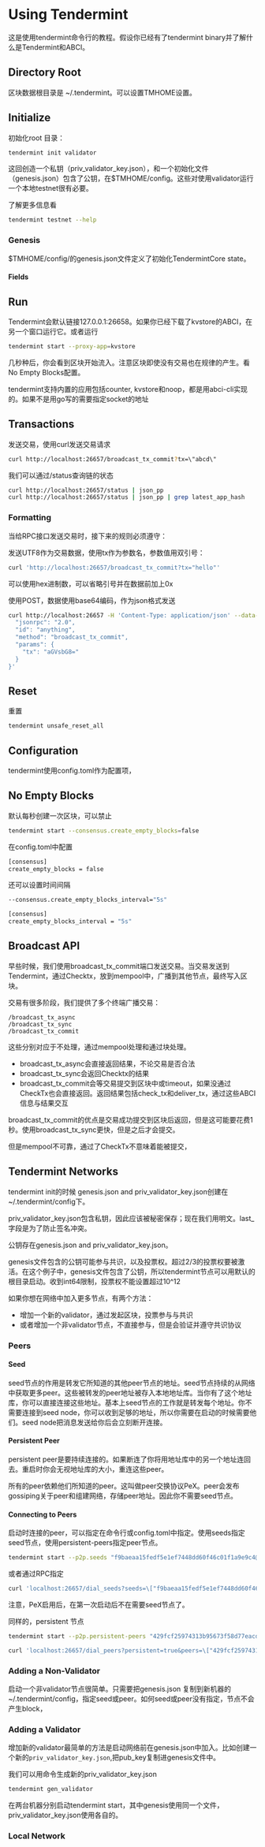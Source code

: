 # Using Tendermint

这是使用tendermint命令行的教程。假设你已经有了tendermint binary并了解什么是Tendermint和ABCI。

## Directory Root

区块数据根目录是 ~/.tendermint。可以设置TMHOME设置。

## Initialize

初始化root 目录：

```bash
tendermint init validator
```

这回创造一个私钥（priv_validator_key.json），和一个初始化文件（genesis.json）包含了公钥，在$TMHOME/config。这些对使用validator运行一个本地testnet很有必要。

了解更多信息看

```sh
tendermint testnet --help
```

### Genesis

$TMHOME/config/的genesis.json文件定义了初始化TendermintCore state。

#### Fields

## Run

Tendermint会默认链接127.0.0.1:26658。如果你已经下载了kvstore的ABCI，在另一个窗口运行它。或者运行

```sh
tendermint start --proxy-app=kvstore
```

几秒种后，你会看到区块开始流入。注意区块即使没有交易也在规律的产生。看No Empty Blocks配置。

tendermint支持内置的应用包括counter, kvstore和noop，都是用abci-cli实现的。如果不是用go写的需要指定socket的地址

## Transactions

发送交易，使用curl发送交易请求

```sh
curl http://localhost:26657/broadcast_tx_commit?tx=\"abcd\"
```

我们可以通过/status查询链的状态

```sh
curl http://localhost:26657/status | json_pp
curl http://localhost:26657/status | json_pp | grep latest_app_hash
```

### Formatting

当给RPC接口发送交易时，接下来的规则必须遵守：

发送UTF8作为交易数据，使用tx作为参数名，参数值用双引号：

```sh
curl 'http://localhost:26657/broadcast_tx_commit?tx="hello"'
```

可以使用hex进制数，可以省略引号并在数据前加上0x

使用POST，数据使用base64编码，作为json格式发送

```sh
curl http://localhost:26657 -H 'Content-Type: application/json' --data-binary '{
  "jsonrpc": "2.0",
  "id": "anything",
  "method": "broadcast_tx_commit",
  "params": {
    "tx": "aGVsbG8="
  }
}'
```

## Reset

重置

```sh
tendermint unsafe_reset_all
```

## Configuration

tendermint使用config.toml作为配置项，



## No Empty Blocks

默认每秒创建一次区块，可以禁止

```sh
tendermint start --consensus.create_empty_blocks=false
```

在config.toml中配置

```sh
[consensus]
create_empty_blocks = false
```

还可以设置时间间隔

```sh
--consensus.create_empty_blocks_interval="5s"
```

```sh
[consensus]
create_empty_blocks_interval = "5s"
```

## Broadcast API

早些时候，我们使用broadcast_tx_commit端口发送交易。当交易发送到Tendermint，通过Checktx，放到mempool中，广播到其他节点，最终写入区块。

交易有很多阶段，我们提供了多个终端广播交易：

```
/broadcast_tx_async
/broadcast_tx_sync
/broadcast_tx_commit
```

这些分别对应于不处理，通过mempool处理和通过块处理。

- broadcast_tx_async会直接返回结果，不论交易是否合法
- broadcast_tx_sync会返回Checktx的结果
- broadcast_tx_commit会等交易提交到区块中或timeout，如果没通过CheckTx也会直接返回。返回结果包括check_tx和deliver_tx，通过这些ABCI信息与结果交互

broadcast_tx_commit的优点是交易成功提交到区块后返回，但是这可能要花费1秒。使用broadcast_tx_sync更快，但是之后才会提交。

但是mempool不可靠，通过了CheckTx不意味着能被提交，

## Tendermint Networks

tendermint init的时候 genesis.json and priv_validator_key.json创建在 ~/.tendermint/config下。

priv_validator_key.json包含私钥，因此应该被秘密保存；现在我们用明文。last_字段是为了防止签名冲突。

公钥存在genesis.json and priv_validator_key.json。

genesis文件包含的公钥可能参与共识，以及投票权。超过2/3的投票权要被激活。在这个例子中，genesis文件包含了公钥，所以tendermint节点可以用默认的根目录启动。收到int64限制，投票权不能设置超过10^12

如果你想在网络中加入更多节点，有两个方法：

- 增加一个新的validator，通过发起区块，投票参与与共识
- 或者增加一个非validator节点，不直接参与，但是会验证并遵守共识协议

### Peers

####  Seed

seed节点的作用是转发它所知道的其他peer节点的地址。seed节点持续的从网络中获取更多peer。这些被转发的peer地址被存入本地地址库。当你有了这个地址库，你可以直接连接这些地址。基本上seed节点的工作就是转发每个地址。你不需要连接到seed node，你可以收到足够的地址，所以你需要在启动的时候需要他们。seed node把消息发送给你后会立刻断开连接。

#### Persistent Peer

persistent peer是要持续连接的。如果断连了你将用地址库中的另一个地址连回去。重启时你会无视地址库的大小，重连这些peer。

所有的peer依赖他们所知道的peer。这叫做peer交换协议PeX。peer会发布gossiping关于peer和组建网络，存储peer地址。因此你不需要seed节点。

#### Connecting to Peers

启动时连接的peer，可以指定在命令行或config.toml中指定。使用seeds指定seed节点，使用persistent-peers指定peer节点。

```sh
tendermint start --p2p.seeds "f9baeaa15fedf5e1ef7448dd60f46c01f1a9e9c4@1.2.3.4:26656,0491d373a8e0fcf1023aaf18c51d6a1d0d4f31bd@5.6.7.8:26656"
```

或者通过RPC指定

```sh
curl 'localhost:26657/dial_seeds?seeds=\["f9baeaa15fedf5e1ef7448dd60f46c01f1a9e9c4@1.2.3.4:26656","0491d373a8e0fcf1023aaf18c51d6a1d0d4f31bd@5.6.7.8:26656"\]'
```

注意，PeX启用后，在第一次启动后不在需要seed节点了。

同样的，persistent 节点

```sh
tendermint start --p2p.persistent-peers "429fcf25974313b95673f58d77eacdd434402665@10.11.12.13:26656,96663a3dd0d7b9d17d4c8211b191af259621c693@10.11.12.14:26656"

curl 'localhost:26657/dial_peers?persistent=true&peers=\["429fcf25974313b95673f58d77eacdd434402665@10.11.12.13:26656","96663a3dd0d7b9d17d4c8211b191af259621c693@10.11.12.14:26656"\]'
```

### Adding a Non-Validator

启动一个非validator节点很简单。只需要把genesis.json 复制到新机器的~/.tendermint/config，指定seed或peer。如何seed或peer没有指定，节点不会产生block，

### Adding a Validator

增加新的validator最简单的方法是启动网络前在genesis.json中加入。比如创建一个新的`priv_validator_key.json`,把pub_key复制进genesis文件中。

我们可以用命令生成新的priv_validator_key.json

```sh
tendermint gen_validator
```

在两台机器分别启动tendermint start，其中genesis使用同一个文件，priv_validator_key.json使用各自的。

### Local Network































